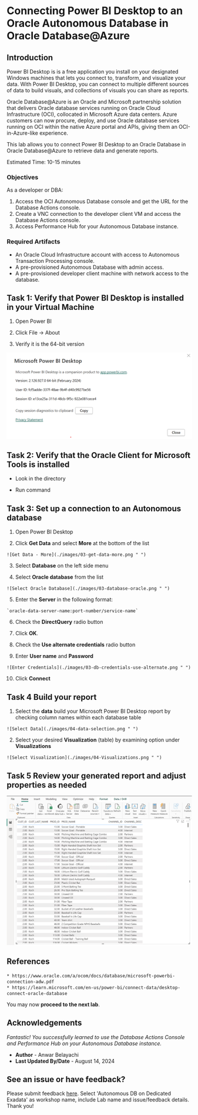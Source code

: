 # Connecting Power BI Desktop to an Oracle Autonomous Database in Oracle Database@Azure 

## Introduction
Power BI Desktop is is a free application you install on your designated Windows machines that lets you connect to, transform, and visualize your data. With Power BI Desktop, you can connect to multiple different sources of data to build visuals, and collections of visuals you can share as reports.

Oracle Database@Azure is an Oracle and Microsoft partnership solution that delivers Oracle database services running on Oracle Cloud Infrastructure (OCI), collocated in Microsoft Azure data centers. Azure customers can now procure, deploy, and use Oracle database services running on OCI within the native Azure portal and APIs, giving them an OCI-in-Azure-like experience. 

This lab allows you to connect Power BI Desktop to an Oracle Database in Oracle Database@Azure to retrieve data and generate reports.

Estimated Time: 10-15 minutes

### Objectives

As a developer or DBA:

1. Access the OCI Autonomous Database console and get the URL for the Database Actions console.
2. Create a VNC connection to the developer client VM and access the Database Actions console.
3. Access Performance Hub for your Autonomous Database instance.

### Required Artifacts
- An Oracle Cloud Infrastructure account with access to Autonomous Transaction Processing console.
- A pre-provisioned Autonomous Database with admin access.
- A pre-provisioned developer client machine with network access to the database.

## Task 1: Verify that Power BI Desktop is installed in your Virtual Machine

1. Open Power BI

2. Click File -> About

3. Verify it is the 64-bit version

  ![About Power BI Desktop](./images/01-PowerBI-version.png " ")

## Task 2: Verify that the Oracle Client for Microsoft Tools is installed

- Look in the directory

- Run command 

## Task 3: Set up a connection to an Autonomous database

  1. Open Power BI Desktop

  2. Click **Get Data** and select **More** at the bottom of the list

    ![Get Data - More](./images/03-get-data-more.png " ")

  3. Select **Database** on the left side menu

  4. Select **Oracle database** from the list

    ![Select Oracle Database](./images/03-database-oracle.png " ")

  5. Enter the **Server** in the following format:

    `oracle-data-server-name:port-number/service-name`

  6. Check the **DirectQuery** radio button
    
  7. Click **OK**.

  8. Check the **Use alternate credentials** radio button

  9. Enter **User name** and **Password**

    ![Enter Credentials](./images/03-db-credentials-use-alternate.png " ")

  10. Click **Connect**

## Task 4 Build your report

  1. Select the **data** build your Microsoft Power BI Desktop report by checking column names within each database table

    ![Select Data](./images/04-data-selection.png " ")

  2. Select your desired **Visualization** (table) by examining option under **Visualizations** 

    ![Select Visualization](./images/04-Visualizations.png " ")

## Task 5 Review your generated report and adjust properties as needed

  ![Report Genererated](./images/05-report-generated.png " ")


## References

    * https://www.oracle.com/a/ocom/docs/database/microsoft-powerbi-connection-adw.pdf
    * https://learn.microsoft.com/en-us/power-bi/connect-data/desktop-connect-oracle-database

You may now **proceed to the next lab**.

## Acknowledgements

*Fantastic! You successfully learned to use the Database Actions Console and Performance Hub on your Autonomous Database instance.*

- **Author** - Anwar Belayachi
- **Last Updated By/Date** - August 14, 2024


## See an issue or have feedback?  
Please submit feedback [here](https://apexapps.oracle.com/pls/apex/f?p=133:1:::::P1_FEEDBACK:1).   Select 'Autonomous DB on Dedicated Exadata' as workshop name, include Lab name and issue/feedback details. Thank you!
